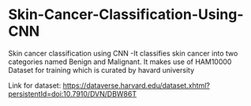 # Skin-Cancer-Classification-Using-CNN
Skin cancer classification using CNN 
-It classifies skin cancer into two categories named Benign and Malignant. It makes use of HAM10000 Dataset for training which is curated by havard university

Link for dataset: https://dataverse.harvard.edu/dataset.xhtml?persistentId=doi:10.7910/DVN/DBW86T
